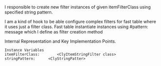 I responsible to create new filter instances of given itemFilterClass using specified string pattern.

I am a kind of hook to be able configure complex filters for fast table where it uses just a filter class. Fast table instantiate instances using #pattern: message which I define as filter creation method

Internal Representation and Key Implementation Points.

    Instance Variables
	itemFilterClass:		<ClyItemStringFilter class>
	stringPattern:		<ClyStringPatter>